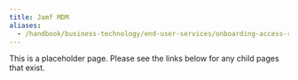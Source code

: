 ```yaml
---
title: Jamf MDM
aliases:
  - /handbook/business-technology/end-user-services/onboarding-access-requests/endpoint-management/jamf
---
```


This is a placeholder page. Please see the links below for any child pages that exist.
